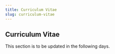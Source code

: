 ```yaml
---
title: Curriculum Vitae
slug: curriculum-vitae
---
```


## Curriculum Vitae

This section is to be updated in the following days.